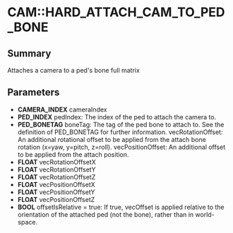 # CAM::HARD_ATTACH_CAM_TO_PED_BONE

## Summary
Attaches a camera to a ped's bone full matrix

## Parameters
* **CAMERA_INDEX** cameraIndex
* **PED_INDEX** pedIndex: The index of the ped to attach the camera to.
* **PED_BONETAG** boneTag:
The tag of the ped bone to attach to.
See the definition of PED_BONETAG for further information.
vecRotationOffset: An additional rotational offset to be applied from the attach bone rotation (x=yaw, y=pitch, z=roll).
vecPositionOffset: An additional offset to be applied from the attach position.
* **FLOAT** vecRotationOffsetX
* **FLOAT** vecRotationOffsetY
* **FLOAT** vecRotationOffsetZ
* **FLOAT** vecPositionOffsetX
* **FLOAT** vecPositionOffsetY
* **FLOAT** vecPositionOffsetZ
* **BOOL** offsetIsRelative = true: If true, vecOffset is applied relative to the orientation of the attached ped (not the bone), rather than in world-space.